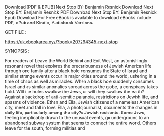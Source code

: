 Download [PDF & EPUB] Next Stop BY: Benjamin Resnick Download Next Stop BY: Benjamin Resnick PDF Download Next Stop BY: Benjamin Resnick Epub Download For Free eBook is available to download eBooks include PDF, ePub and Kindle, Audiobook Versions.

GET FILE :

https://uk.ebookarea.xyz/?book=207294345-next-stop

SYNOPSIS : 


  For readers of Leave the World Behind and Exit West, an astonishingly resonant novel that explores the precariousness of Jewish American life through one family after a black hole consumes the State of Israel and similar strange events occur in major cities around the world, ushering in a time of chaos as well as miracles.
When a black hole suddenly consumes Israel and as similar anomalies spread across the globe, a conspiracy takes hold. Will the holes swallow the Jews, or will they swallow the earth? Against a backdrop of anti-semitic paranoia, restrictions on Jewish life, and spasms of violence, Ethan and Ella, Jewish citizens of a nameless American city, meet and fall in love. Ella, a photojournalist, documents the changes in daily life, particularly among the city?s Jewish residents. Some Jews, feeling inexplicably drawn to the unusual events, go underground to an abandoned subway system that seems to connect the entire world. Others leave for the south, forming militias and 
